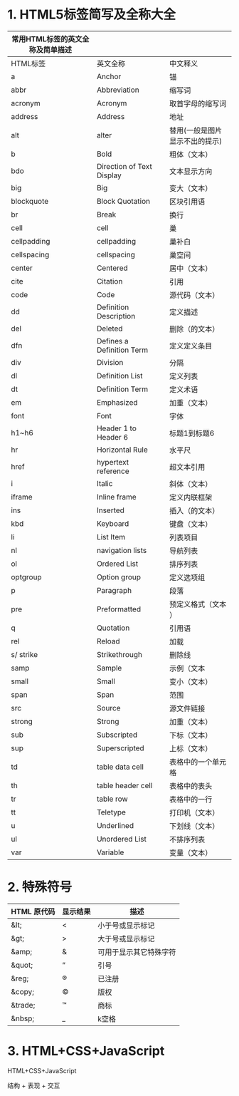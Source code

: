 # 1. HTML5标签简写及全称大全


| 常用HTML标签的英文全称及简单描述 |                           |                                |
| -------------------------------- | ------------------------- | ------------------------------ |
| HTML标签                         | 英文全称                  | 中文释义                       |
| a                                | Anchor                    | 锚                             |
| abbr                             | Abbreviation              | 缩写词                         |
| acronym                          | Acronym                   | 取首字母的缩写词               |
| address                          | Address                   | 地址                           |
| alt                              | alter                     | 替用(一般是图片显示不出的提示) |
| b                                | Bold                      | 粗体（文本）                   |
| bdo                              | Direction of Text Display | 文本显示方向                   |
| big                              | Big                       | 变大（文本）                   |
| blockquote                       | Block Quotation           | 区块引用语                     |
| br                               | Break                     | 换行                           |
| cell                             | cell                      | 巢                             |
| cellpadding                      | cellpadding               | 巢补白                         |
| cellspacing                      | cellspacing               | 巢空间                         |
| center                           | Centered                  | 居中（文本）                   |
| cite                             | Citation                  | 引用                           |
| code                             | Code                      | 源代码（文本）                 |
| dd                               | Definition Description    | 定义描述                       |
| del                              | Deleted                   | 删除（的文本）                 |
| dfn                              | Defines a Definition Term | 定义定义条目                   |
| div                              | Division                  | 分隔                           |
| dl                               | Definition List           | 定义列表                       |
| dt                               | Definition Term           | 定义术语                       |
| em                               | Emphasized                | 加重（文本）                   |
| font                             | Font                      | 字体                           |
| h1~h6                            | Header 1 to Header 6      | 标题1到标题6                   |
| hr                               | Horizontal Rule           | 水平尺                         |
| href                             | hypertext reference       | 超文本引用                     |
| i                                | Italic                    | 斜体（文本）                   |
| iframe                           | Inline frame              | 定义内联框架                   |
| ins                              | Inserted                  | 插入（的文本）                 |
| kbd                              | Keyboard                  | 键盘（文本）                   |
| li                               | List Item                 | 列表项目                       |
| nl                               | navigation lists          | 导航列表                       |
| ol                               | Ordered List              | 排序列表                       |
| optgroup                         | Option group              | 定义选项组                     |
| p                                | Paragraph                 | 段落                           |
| pre                              | Preformatted              | 预定义格式（文本 ）            |
| q                                | Quotation                 | 引用语                         |
| rel                              | Reload                    | 加载                           |
| s/ strike                        | Strikethrough             | 删除线                         |
| samp                             | Sample                    | 示例（文本                     |
| small                            | Small                     | 变小（文本）                   |
| span                             | Span                      | 范围                           |
| src                              | Source                    | 源文件链接                     |
| strong                           | Strong                    | 加重（文本）                   |
| sub                              | Subscripted               | 下标（文本）                   |
| sup                              | Superscripted             | 上标（文本）                   |
| td                               | table data cell           | 表格中的一个单元格             |
| th                               | table header cell         | 表格中的表头                   |
| tr                               | table row                 | 表格中的一行                   |
| tt                               | Teletype                  | 打印机（文本）                 |
| u                                | Underlined                | 下划线（文本）                 |
| ul                               | Unordered List            | 不排序列表                     |
| var                              | Variable                  | 变量（文本）                   |

# 2. 特殊符号

| HTML 原代码 | 显示结果 | 描述                   |
| ----------- | -------- | ---------------------- |
| \&lt;       | <        | 小于号或显示标记       |
| \&gt;       | >        | 大于号或显示标记       |
| \&amp;      | &        | 可用于显示其它特殊字符 |
| \&quot;     | “        | 引号                   |
| \&reg;      | ®        | 已注册                 |
| \&copy;     | ©        | 版权                   |
| \&trade;    | ™        | 商标                   |
| \&nbsp;     | _        | k空格                  |

# 3. HTML+CSS+JavaScript

HTML+CSS+JavaScript

结构 + 表现 + 交互